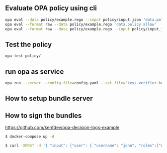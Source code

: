 
## Evaluate OPA policy using cli
```bash
opa eval --data policy/example.rego --input policy/input.json 'data.policy.allow'
opa eval --format raw --data policy/example.rego 'data.policy.allow'
opa eval --format raw --data policy/example.rego --input policy/input.json 'data.policy.allow'
```
## Test the policy
```bash
opa test policy/
```

## run opa as service
```bash
opa run --server --config-file=config.yaml --set-file="keys.verifier.key=public_key.pem"
```

## How to setup bundle server
## How to sign the bundles


https://github.com/kenfdev/opa-decision-logs-example


```bash
$ docker-compose up -d
```

```bash
$ curl -XPOST -d '{ "input": {"user": { "username": "john", "roles":["developer"] }} }' http://localhost:8181/v1/data/policy/allow
```

